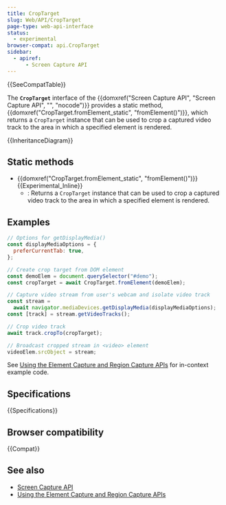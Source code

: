 ```yaml
---
title: CropTarget
slug: Web/API/CropTarget
page-type: web-api-interface
status:
  - experimental
browser-compat: api.CropTarget
sidebar:
  - apiref:
      - Screen Capture API
---
```


{{SeeCompatTable}}

The **`CropTarget`** interface of the {{domxref("Screen Capture API", "Screen Capture API", "", "nocode")}} provides a static method, {{domxref("CropTarget.fromElement_static", "fromElement()")}}, which returns a `CropTarget` instance that can be used to crop a captured video track to the area in which a specified element is rendered.

{{InheritanceDiagram}}

## Static methods

- {{domxref("CropTarget.fromElement_static", "fromElement()")}} {{Experimental_Inline}}
  - : Returns a `CropTarget` instance that can be used to crop a captured video track to the area in which a specified element is rendered.

## Examples

```js
// Options for getDisplayMedia()
const displayMediaOptions = {
  preferCurrentTab: true,
};

// Create crop target from DOM element
const demoElem = document.querySelector("#demo");
const cropTarget = await CropTarget.fromElement(demoElem);

// Capture video stream from user's webcam and isolate video track
const stream =
  await navigator.mediaDevices.getDisplayMedia(displayMediaOptions);
const [track] = stream.getVideoTracks();

// Crop video track
await track.cropTo(cropTarget);

// Broadcast cropped stream in <video> element
videoElem.srcObject = stream;
```

See [Using the Element Capture and Region Capture APIs](/en-US/docs/Web/API/Screen_Capture_API/Element_Region_Capture) for in-context example code.

## Specifications

{{Specifications}}

## Browser compatibility

{{Compat}}

## See also

- [Screen Capture API](/en-US/docs/Web/API/Screen_Capture_API)
- [Using the Element Capture and Region Capture APIs](/en-US/docs/Web/API/Screen_Capture_API/Element_Region_Capture)
